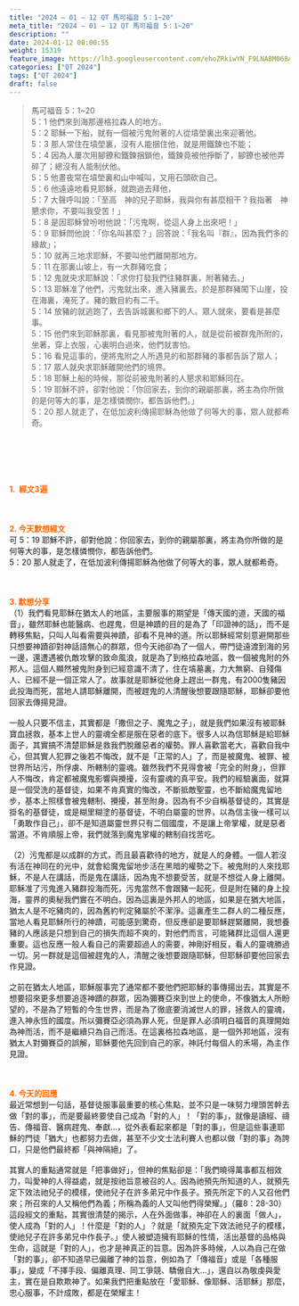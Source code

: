 ```yaml
---
title: "2024 – 01 – 12 QT 馬可福音 5：1~20"
meta_title: "2024 – 01 – 12 QT 馬可福音 5：1~20"
description: ""
date: 2024-01-12 00:00:55
weight: 15319
feature_image: https://lh3.googleusercontent.com/ehoZRkiwYN_F9LNA8M068AYxt73EavCZno-PD1cJRuf5BbSkQVUWr3gNEbt5kSs28Pb_Elg17kSrtf9ybWvojWoMV6I4tPM3vGRGDq6GkKkPdL2Gut4QAIw4-uykKUAtNiKgQKntvsU=w800
categories: ["QT 2024"]
tags: ["QT 2024"]
draft: false
---
```


<blockquote>馬可福音 5：1~20<br />
5：1 他們來到海那邊格拉森人的地方。<br />
5：2 耶穌一下船，就有一個被污鬼附著的人從墳塋裏出來迎著他。<br />
5：3 那人常住在墳塋裏，沒有人能捆住他，就是用鐵鍊也不能；<br />
5：4 因為人屢次用腳鐐和鐵鍊捆鎖他，鐵鍊竟被他掙斷了，腳鐐也被他弄碎了；總沒有人能制伏他。<br />
5：5 他晝夜常在墳塋裏和山中喊叫，又用石頭砍自己。<br />
5：6 他遠遠地看見耶穌，就跑過去拜他，<br />
5：7 大聲呼叫說：「至高　神的兒子耶穌，我與你有甚麼相干？我指著　神懇求你，不要叫我受苦！」<br />
5：8 是因耶穌曾吩咐他說：「污鬼啊，從這人身上出來吧！」<br />
5：9 耶穌問他說：「你名叫甚麼？」回答說：「我名叫『群』，因為我們多的緣故」；<br />
5：10 就再三地求耶穌，不要叫他們離開那地方。<br />
5：11 在那裏山坡上，有一大群豬吃食；<br />
5：12 鬼就央求耶穌說：「求你打發我們往豬群裏，附著豬去。」<br />
5：13 耶穌准了他們，污鬼就出來，進入豬裏去。於是那群豬闖下山崖，投在海裏，淹死了。豬的數目約有二千。<br />
5：14 放豬的就逃跑了，去告訴城裏和鄉下的人。眾人就來，要看是甚麼事。<br />
5：15 他們來到耶穌那裏，看見那被鬼附著的人，就是從前被群鬼所附的，坐著，穿上衣服，心裏明白過來，他們就害怕。<br />
5：16 看見這事的，便將鬼附之人所遇見的和那群豬的事都告訴了眾人；<br />
5：17 眾人就央求耶穌離開他們的境界。<br />
5：18 耶穌上船的時候，那從前被鬼附著的人懇求和耶穌同在。<br />
5：19 耶穌不許，卻對他說：「你回家去，到你的親屬那裏，將主為你所做的是何等大的事，是怎樣憐憫你，都告訴他們。」<br />
5：20 那人就走了，在低加波利傳揚耶穌為他做了何等大的事，眾人就都希奇。</blockquote><br />
&nbsp;<br />
<br />
&nbsp;<br />
<br />
<span style="color: #ff6600;"><strong>1.  經文3遍</strong></span><br />
<br />
&nbsp;<br />
<br />
<span style="color: #ff6600;"><strong>2. 今天默想經文<br />
</strong></span>可 5：19 耶穌不許，卻對他說：你回家去，到你的親屬那裏，將主為你所做的是何等大的事，是怎樣憐憫你，都告訴他們。<br />
5：20 那人就走了，在低加波利傳揚耶穌為他做了何等大的事，眾人就都希奇。<br />
<br />
&nbsp;<br />
<br />
<strong><span style="color: #ff6600;">3. 默想分享<br />
</span></strong>（1）我們看見耶穌在猶太人的地區，主要服事的期望是「傳天國的道，天國的福音」，雖然耶穌也能醫病、也趕鬼，但是神蹟的目的是為了「印證神的話」，而不是轉移焦點，只叫人叫看需要與神蹟，卻看不見神的道。所以耶穌經常刻意避開那些只想要神蹟卻對神話語無心的群眾，但今天祂卻為了一個人，帶門徒遠渡到海的另一邊，還遭遇被仇敵攻擊的致命風浪，就是為了到格拉森地區，救一個被鬼附的外邦人。這個人顯然被鬼附身到已經意識不清了，住在墳墓裏，力大無窮、自殘傷人、已經不是一個正常人了。故事就是耶穌從他身上趕出一群鬼，有2000隻豬因此投海而死，當地人請耶穌離開，而被趕鬼的人清醒後想要跟隨耶穌，耶穌卻要他回家去傳揚見證。<br />
<br />
一般人只要不信主，其實都是「撒但之子、魔鬼之子」，就是我們如果沒有被耶穌寶血拯救，基本上世人的靈魂全都是服在惡者的底下。很多人以為信耶穌是給耶穌面子，其實搞不清楚耶穌是救我們脫離惡者的權勢。罪人喜歡當老大，喜歡自我中心，但其實人犯罪之後若不悔改，就不是「正常的人」了，而是被魔鬼、被罪、被世界所玷污，所俘虜、所轄制的靈魂。雖然我們不見得會被「完全的附身」，但罪人不悔改，肯定都被魔鬼影響與攪擾，沒有靈魂的真平安。我們的經驗裏面，就算是一個受洗的基督徒，如果不肯真實的悔改，不斷抵敵聖靈，也不斷給魔鬼留地步，基本上照樣會被鬼轄制、攪擾，甚至附身。因為有不少自稱基督徒的，其實是掛名的基督徒，或是糊里糊塗的基督徒，不明白屬靈的世界，以為信主後一樣可以「勇敢作自己」，卻不是知道屬靈世界只有二個國度，不是讓上帝掌權，就是惡者當道。不肯順服上帝，我們就落到魔鬼掌權的轄制自找苦吃。<br />
<br />
（2）污鬼都是以成群的方式，而且最喜歡待的地方，就是人的身體。一個人若沒有活在神同在的光中，就會給魔鬼留地步活在黑暗的權勢之下。被鬼附的人來找耶穌，不是人在講話，而是鬼在講話，因為鬼不想要受苦，就是不想從人身上離開。耶穌准了污鬼進入豬群投海而死，污鬼當然不會跟豬一起死，但是附在豬的身上投海，靈界的奧秘我們實在不明白。因為這裏是外邦人的地區，如果是在猶大地區，猶太人是不吃豬肉的，因為舊約判定豬屬於不潔淨。這裏產生二群人的二種反應，當地人看見耶穌所行的神蹟，可能感到驚奇，但反應卻是要耶穌趕緊離開，我想養豬的人應該是只想到自己的損失而超不爽的，對他們而言，可能豬群比這個人還更重要。這也反應一般人看自己的需要超過人的需要，神剛好相反，看人的靈魂勝過一切。另一群就是這個被趕鬼的人，清醒之後想要跟隨耶穌，但耶穌卻要他回家去作見證。<br />
<br />
之前在猶太人地區，耶穌服事完了通常都不要他們把耶穌的事傳揚出去，其實是不想要招來更多想要追逐神蹟的群眾，因為彌賽亞來到世上的使命，不像猶太人所盼望的，不是為了短暫的今生世界，而是為了徹底要消滅世人的罪，拯救人的靈魂，進入神永恆的國度。所以彌賽亞必須為罪人死，但是罪人必須明白福音的真理開始為神而活，而不是繼續只為自己而活。在這裏格拉森地區，是一個外邦地區，沒有猶太人對彌賽亞的誤解，耶穌要他先回到自己的家，神託付每個人的禾場，為主作見證。<br />
<br />
&nbsp;<br />
<br />
<strong style="font-size: inherit;"><span style="color: #ff6600;">4. 今天的回應<br />
</span></strong>最近常想到一句話，基督徒服事最重要的核心焦點，並不只是一味努力埋頭苦幹去做「對的事」，而是要最終要使自己成為「對的人」！「對的事」，就像是讀經、禱告、傳福音、醫病趕鬼、奉獻…，從外表看起來都是「對的事」，但是這些事連耶穌的門徒「猶大」也都努力去做，甚至不少文士法利賽人也都以做「對的事」為誇口，只是他們最終都「與神隔絕」了。<br />
<br />
其實人的重點通常就是「把事做好」，但神的焦點卻是：「我們曉得萬事都互相效力，叫愛神的人得益處，就是按祂旨意被召的人。因為祂預先所知道的人，就預先定下效法祂兒子的模樣，使祂兒子在許多弟兄中作長子。預先所定下的人又召他們來；所召來的人又稱他們為義；所稱為義的人又叫他們得榮耀。」（羅8：28-30）這段經文的重點，其實很清楚的揭示，人在外面做事，神卻在人的裏面「做人」，使人成為「對的人」！什麼是「對的人」？就是「就預先定下效法祂兒子的模樣，使祂兒子在許多弟兄中作長子。」使人被塑造擁有耶穌的性情，活出基督的品格與生命，這就是「對的人」，也才是神真正的旨意。因為許多時候，人以為自己在做「對的事」，卻不知道早已偏離了神的旨意，例如為了「傳福音」或是「各種服事」，變成「不擇手段、偏離真理、同工爭競、驕傲自大…」，還自以為敬虔與愛主，實在是自欺欺神了。如果我們把重點放在「愛耶穌、像耶穌、活耶穌」那麼，忠心服事，不計成敗，都是在榮耀主！<br />
<br />
<audio style="display: none;" controls="controls"></audio><br />
<br />
<audio style="display: none;" controls="controls"></audio><br />
<br />
<audio style="display: none;" controls="controls"></audio><br />
<br />
<audio style="display: none;" controls="controls"></audio><br />
<br />
<audio style="display: none;" controls="controls"></audio>
        